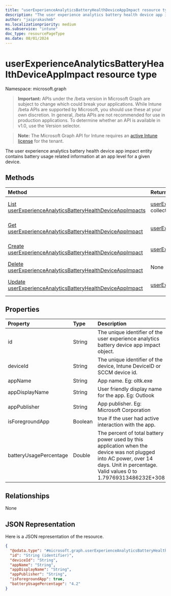 ```yaml
---
title: "userExperienceAnalyticsBatteryHealthDeviceAppImpact resource type"
description: "The user experience analytics battery health device app impact entity contains battery usage related information at an app level for a given device."
author: "jaiprakashmb"
ms.localizationpriority: medium
ms.subservice: "intune"
doc_type: resourcePageType
ms.date: 08/01/2024
---
```


# userExperienceAnalyticsBatteryHealthDeviceAppImpact resource type

Namespace: microsoft.graph

> **Important:** APIs under the /beta version in Microsoft Graph are subject to change which could break your applications. While Intune /beta APIs are supported by Microsoft, you should use these at your own discretion. In general, /beta APIs are not recommended for use in production applications. To determine whether an API is available in v1.0, use the Version selector.

> **Note:** The Microsoft Graph API for Intune requires an [active Intune license](https://go.microsoft.com/fwlink/?linkid=839381) for the tenant.

The user experience analytics battery health device app impact entity contains battery usage related information at an app level for a given device.

## Methods
|Method|Return Type|Description|
|:---|:---|:---|
|[List userExperienceAnalyticsBatteryHealthDeviceAppImpacts](../api/intune-devices-userexperienceanalyticsbatteryhealthdeviceappimpact-list.md)|[userExperienceAnalyticsBatteryHealthDeviceAppImpact](../resources/intune-devices-userexperienceanalyticsbatteryhealthdeviceappimpact.md) collection|List properties and relationships of the [userExperienceAnalyticsBatteryHealthDeviceAppImpact](../resources/intune-devices-userexperienceanalyticsbatteryhealthdeviceappimpact.md) objects.|
|[Get userExperienceAnalyticsBatteryHealthDeviceAppImpact](../api/intune-devices-userexperienceanalyticsbatteryhealthdeviceappimpact-get.md)|[userExperienceAnalyticsBatteryHealthDeviceAppImpact](../resources/intune-devices-userexperienceanalyticsbatteryhealthdeviceappimpact.md)|Read properties and relationships of the [userExperienceAnalyticsBatteryHealthDeviceAppImpact](../resources/intune-devices-userexperienceanalyticsbatteryhealthdeviceappimpact.md) object.|
|[Create userExperienceAnalyticsBatteryHealthDeviceAppImpact](../api/intune-devices-userexperienceanalyticsbatteryhealthdeviceappimpact-create.md)|[userExperienceAnalyticsBatteryHealthDeviceAppImpact](../resources/intune-devices-userexperienceanalyticsbatteryhealthdeviceappimpact.md)|Create a new [userExperienceAnalyticsBatteryHealthDeviceAppImpact](../resources/intune-devices-userexperienceanalyticsbatteryhealthdeviceappimpact.md) object.|
|[Delete userExperienceAnalyticsBatteryHealthDeviceAppImpact](../api/intune-devices-userexperienceanalyticsbatteryhealthdeviceappimpact-delete.md)|None|Deletes a [userExperienceAnalyticsBatteryHealthDeviceAppImpact](../resources/intune-devices-userexperienceanalyticsbatteryhealthdeviceappimpact.md).|
|[Update userExperienceAnalyticsBatteryHealthDeviceAppImpact](../api/intune-devices-userexperienceanalyticsbatteryhealthdeviceappimpact-update.md)|[userExperienceAnalyticsBatteryHealthDeviceAppImpact](../resources/intune-devices-userexperienceanalyticsbatteryhealthdeviceappimpact.md)|Update the properties of a [userExperienceAnalyticsBatteryHealthDeviceAppImpact](../resources/intune-devices-userexperienceanalyticsbatteryhealthdeviceappimpact.md) object.|

## Properties
|Property|Type|Description|
|:---|:---|:---|
|id|String|The unique identifier of the user experience analytics battery device app impact object.|
|deviceId|String|The unique identifier of the device, Intune DeviceID or SCCM device id.|
|appName|String|App name. Eg: oltk.exe|
|appDisplayName|String|User friendly display name for the app. Eg: Outlook|
|appPublisher|String|App publisher. Eg: Microsoft Corporation|
|isForegroundApp|Boolean|true if the user had active interaction with the app.|
|batteryUsagePercentage|Double|The percent of total battery power used by this application when the device was not plugged into AC power, over 14 days. Unit in percentage. Valid values 0 to 1.79769313486232E+308|

## Relationships
None

## JSON Representation
Here is a JSON representation of the resource.
<!-- {
  "blockType": "resource",
  "keyProperty": "id",
  "@odata.type": "microsoft.graph.userExperienceAnalyticsBatteryHealthDeviceAppImpact"
}
-->
``` json
{
  "@odata.type": "#microsoft.graph.userExperienceAnalyticsBatteryHealthDeviceAppImpact",
  "id": "String (identifier)",
  "deviceId": "String",
  "appName": "String",
  "appDisplayName": "String",
  "appPublisher": "String",
  "isForegroundApp": true,
  "batteryUsagePercentage": "4.2"
}
```